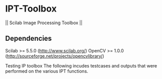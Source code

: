 # IPT-Toolbox
              
||           Scilab Image Processing Toolbox              ||

Dependencies
------------
Scilab		>= 5.5.0		(http://www.scilab.org/)
OpenCV		>= 1.0.0	(http://sourceforge.net/projects/opencvlibrary/)

Testing IP toolbox
The following incudes testcases and outputs that were performed on the various IPT functions.
